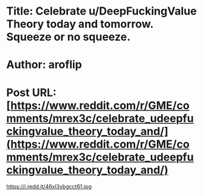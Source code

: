 # Title: Celebrate u/DeepFuckingValue Theory today and tomorrow. Squeeze or no squeeze.
# Author: aroflip
# Post URL: [https://www.reddit.com/r/GME/comments/mrex3c/celebrate_udeepfuckingvalue_theory_today_and/](https://www.reddit.com/r/GME/comments/mrex3c/celebrate_udeepfuckingvalue_theory_today_and/)


https://i.redd.it/46xl3vbgcct61.jpg